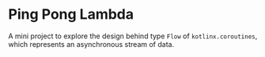 # Ping Pong Lambda

A mini project to explore the design behind type `Flow` of `kotlinx.coroutines`, which represents an asynchronous stream of data.